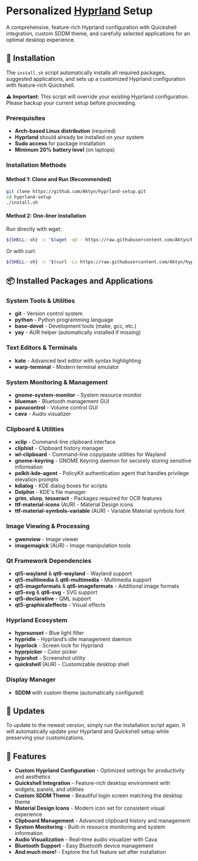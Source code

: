 # Personalized [Hyprland](https://hypr.land/) Setup

A comprehensive, feature-rich Hyprland configuration with Quickshell integration, custom SDDM theme, and carefully selected applications for an optimal desktop experience.

## 🚀 Installation

The `install.sh` script automatically installs all required packages, suggested applications, and sets up a customized Hyprland configuration with feature-rich Quickshell.

**⚠️ Important:** This script will override your existing Hyprland configuration. Please backup your current setup before proceeding.

### Prerequisites

- **Arch-based Linux distribution** (required)
- **Hyprland** should already be installed on your system
- **Sudo access** for package installation
- **Minimum 20% battery level** (on laptops)

### Installation Methods

#### Method 1: Clone and Run (Recommended)

```sh
git clone https://github.com/Aktyn/hyprland-setup.git
cd hyprland-setup
./install.sh
```

#### Method 2: One-liner Installation

Run directly with wget:

```sh
${SHELL:-sh} -c "$(wget -qO - https://raw.githubusercontent.com/Aktyn/hyprland-setup/main/install.sh)"
```

Or with curl:

```sh
${SHELL:-sh} -c "$(curl -Ls https://raw.githubusercontent.com/Aktyn/hyprland-setup/main/install.sh)"
```

## 📦 Installed Packages and Applications

### System Tools & Utilities

- **git** - Version control system
- **python** - Python programming language
- **base-devel** - Development tools (make, gcc, etc.)
- **yay** - AUR helper (automatically installed if missing)

### Text Editors & Terminals

- **kate** - Advanced text editor with syntax highlighting
- **warp-terminal** - Modern terminal emulator

### System Monitoring & Management

- **gnome-system-monitor** - System resource monitor
- **blueman** - Bluetooth management GUI
- **pavucontrol** - Volume control GUI
- **cava** - Audio visualizer

### Clipboard & Utilities

- **xclip** - Command-line clipboard interface
- **cliphist** - Clipboard history manager
- **wl-clipboard** - Command-line copy/paste utilities for Wayland
- **gnome-keyring** - GNOME Keyring daemon for securely storing sensitive information
- **polkit-kde-agent** - PolicyKit authentication agent that handles privilege elevation prompts
- **kdialog** - KDE dialog boxes for scripts
- **Dolphin** - KDE's file manager
- **grim**, **slurp**, **tesseract** - Packages required for OCR features
- **ttf-material-icons** (AUR) - Material Design icons
- **ttf-material-symbols-variable** (AUR) - Variable Material symbols font

### Image Viewing & Processing

- **gwenview** - Image viewer
- **imagemagick** (AUR) - Image manipulation tools

### Qt Framework Dependencies

- **qt5-wayland** & **qt6-wayland** - Wayland support
- **qt5-multimedia** & **qt6-multimedia** - Multimedia support
- **qt5-imageformats** & **qt6-imageformats** - Additional image formats
- **qt5-svg** & **qt6-svg** - SVG support
- **qt5-declarative** - QML support
- **qt5-graphicaleffects** - Visual effects

### Hyprland Ecosystem

- **hyprsunset** - Blue light filter
- **hypridle** - Hyprland’s idle management daemon
- **hyprlock** - Screen lock for Hyprland
- **hyprpicker** - Color picker
- **hyprshot** - Screenshot utility
- **quickshell** (AUR) - Customizable desktop shell

### Display Manager

- **SDDM** with custom theme (automatically configured)

## 🔄 Updates

To update to the newest version, simply run the installation script again. It will automatically update your Hyprland and Quickshell setup while preserving your customizations.

## 🎯 Features

- **Custom Hyprland Configuration** - Optimized settings for productivity and aesthetics
- **Quickshell Integration** - Feature-rich desktop environment with widgets, panels, and utilities
- **Custom SDDM Theme** - Beautiful login screen matching the desktop theme
- **Material Design Icons** - Modern icon set for consistent visual experience
- **Clipboard Management** - Advanced clipboard history and management
- **System Monitoring** - Built-in resource monitoring and system information
- **Audio Visualization** - Real-time audio visualizer with Cava
- **Bluetooth Support** - Easy Bluetooth device management
- **And much more!** - Explore the full feature set after installation
